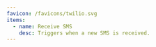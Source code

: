```yaml
---
favicon: /favicons/twilio.svg
items:
  - name: Receive SMS
    desc: Triggers when a new SMS is received.
---
```


<script setup>
  import CustomListing from '../../components/CustomListing.vue'
</script>

<CustomListing />
